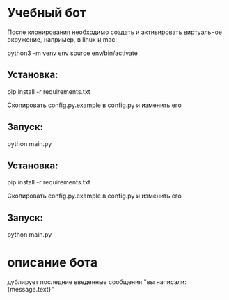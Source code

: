 # Учебный бот

После клонирования необходимо создать и активировать виртуальное окружение, например, в linux и mac:

python3 -m venv env
source env/bin/activate


## Установка:

pip install -r requirements.txt

Скопировать config.py.example в config.py и изменить его

## Запуск:

python main.py

## Установка:

pip install -r requirements.txt

Скопировать config.py.example в config.py и изменить его

## Запуск:

python main.py

# описание бота
дублирует последние введенные сообщения "вы написали: {message.text}"
